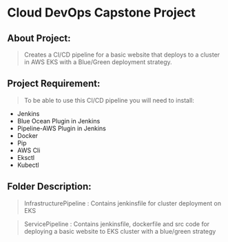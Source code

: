 # Cloud DevOps Capstone Project

## About Project:

> Creates a CI/CD pipeline for a basic website that deploys to a cluster in AWS EKS with a Blue/Green deployment strategy.

## Project Requirement:

> To be able to use this CI/CD pipeline you will need to install:

- Jenkins
- Blue Ocean Plugin in Jenkins
- Pipeline-AWS Plugin in Jenkins
- Docker
- Pip
- AWS Cli
- Eksctl
- Kubectl

## Folder Description:

> InfrastructurePipeline : Contains jenkinsfile for cluster deployment on EKS

> ServicePipeline : Contains jenkinsfile, dockerfile and src code for deploying a basic website to EKS cluster with a blue/green strategy
